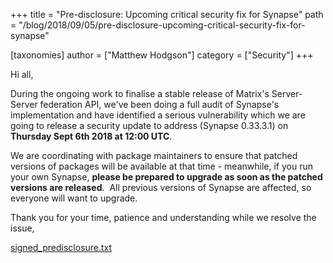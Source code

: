 +++
title = "Pre-disclosure: Upcoming critical security fix for Synapse"
path = "/blog/2018/09/05/pre-disclosure-upcoming-critical-security-fix-for-synapse"

[taxonomies]
author = ["Matthew Hodgson"]
category = ["Security"]
+++

Hi all,

During the ongoing work to finalise a stable release of Matrix's Server-Server federation API, we've been doing a full audit of Synapse's implementation and have identified a serious vulnerability which we are going to release a security update to address (Synapse 0.33.3.1) on
<b>Thursday Sept 6th 2018 at 12:00 UTC</b>.

We are coordinating with package maintainers to ensure that patched versions of packages will be available at that time - meanwhile, if you run your own Synapse, <strong>please be prepared to upgrade as soon as the patched versions are released</strong>.  All previous versions of Synapse are affected, so everyone will want to upgrade.

Thank you for your time, patience and understanding while we resolve the issue,

<a href="/blog/wp-content/uploads/2018/09/signed_disclosure.txt">signed_predisclosure.txt</a>
